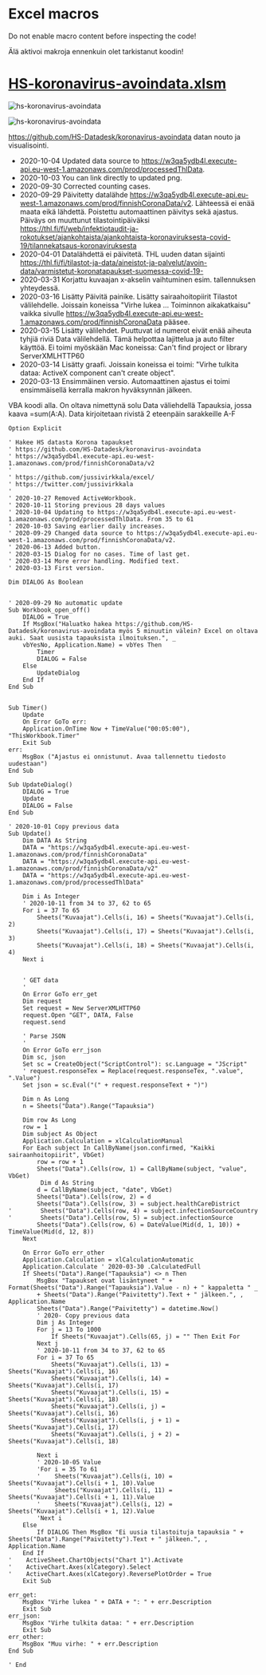 # Excel macros

Do not enable macro content before inspecting the code!

Älä aktivoi makroja ennenkuin olet tarkistanut koodin!

# [HS-koronavirus-avoindata.xlsm](hs-koronavirus-avoindata.xlsm)

![hs-koronavirus-avoindata](hs-koronavirus-avoindata.png)

![hs-koronavirus-avoindata](hs-koronavirus-avoindata-paivat.png)

https://github.com/HS-Datadesk/koronavirus-avoindata datan nouto ja visualisointi. 

- 2020-10-04 Updated data source to https://w3qa5ydb4l.execute-api.eu-west-1.amazonaws.com/prod/processedThlData.
- 2020-10-03 You can link directly to updated png.
- 2020-09-30 Corrected counting cases.
- 2020-09-29 Päivitetty datalähde https://w3qa5ydb4l.execute-api.eu-west-1.amazonaws.com/prod/finnishCoronaData/v2. Lähteessä ei enää maata eikä lähdettä. Poistettu automaattinen päivitys sekä ajastus. Päiväys on muuttunut tilastointipäiväksi https://thl.fi/fi/web/infektiotaudit-ja-rokotukset/ajankohtaista/ajankohtaista-koronaviruksesta-covid-19/tilannekatsaus-koronaviruksesta
- 2020-04-01 Datalähdettä ei päivitetä. THL uuden datan sijainti https://thl.fi/fi/tilastot-ja-data/aineistot-ja-palvelut/avoin-data/varmistetut-koronatapaukset-suomessa-covid-19-
- 2020-03-31 Korjattu kuvaajan x-akselin vaihtuminen esim. tallennuksen yhteydessä.
- 2020-03-16 Lisätty Päivitä painike. Lisätty sairaahoitopiirit Tilastot välilehdelle. Joissain koneissa "Virhe lukea ... Toiminnon aikakatkaisu" vaikka sivulle https://w3qa5ydb4l.execute-api.eu-west-1.amazonaws.com/prod/finnishCoronaData pääsee.
- 2020-03-15 Lisätty välilehdet. Puuttuvat id numerot eivät enää aiheuta tyhjiä riviä Data välilehdellä. Tämä helpottaa lajittelua ja auto filter käyttöä. Ei toimi myöskään Mac koneissa: Can't find project or library ServerXMLHTTP60
- 2020-03-14 Lisätty graafi. Joissain koneissa ei toimi: "Virhe tulkita dataa: ActiveX component can't create object".
- 2020-03-13 Ensimmäinen versio. Automaattinen ajastus ei toimi ensimmäisellä kerralla makron hyväksynnän jälkeen.

VBA koodi alla. On oltava nimettynä solu Data väliehdellä Tapauksia, jossa kaava =sum(A:A). Data kirjoitetaan rivistä 2 eteenpäin sarakkeille A-F
```
Option Explicit

' Hakee HS datasta Korona tapaukset
' https://github.com/HS-Datadesk/koronavirus-avoindata
' https://w3qa5ydb4l.execute-api.eu-west-1.amazonaws.com/prod/finnishCoronaData/v2
'
' https://github.com/jussivirkkala/excel/
' https://twitter.com/jussivirkkala
'
' 2020-10-27 Removed ActiveWorkbook.
' 2020-10-11 Storing previous 28 days values
' 2020-10-04 Updating to https://w3qa5ydb4l.execute-api.eu-west-1.amazonaws.com/prod/processedThlData. From 35 to 61
' 2020-10-03 Saving earlier daily increases.
' 2020-09-29 Changed data source to https://w3qa5ydb4l.execute-api.eu-west-1.amazonaws.com/prod/finnishCoronaData/v2.
' 2020-06-13 Added button.
' 2020-03-15 Dialog for no cases. Time of last get.
' 2020-03-14 More error handling. Modified text.
' 2020-03-13 First version.

Dim DIALOG As Boolean


' 2020-09-29 No automatic update
Sub Workbook_open_off()
    DIALOG = True
    If MsgBox("Haluatko hakea https://github.com/HS-Datadesk/koronavirus-avoindata myös 5 minuutin välein? Excel on oltava auki. Saat uusista tapauksista ilmoituksen.", _
    vbYesNo, Application.Name) = vbYes Then
        Timer
        DIALOG = False
    Else
        UpdateDialog
    End If
End Sub


Sub Timer()
    Update
    On Error GoTo err:
    Application.OnTime Now + TimeValue("00:05:00"), "ThisWorkbook.Timer"
    Exit Sub
err:
    MsgBox ("Ajastus ei onnistunut. Avaa tallennettu tiedosto uudestaan")
End Sub

Sub UpdateDialog()
    DIALOG = True
    Update
    DIALOG = False
End Sub

' 2020-10-01 Copy previous data
Sub Update()
    Dim DATA As String
    DATA = "https://w3qa5ydb4l.execute-api.eu-west-1.amazonaws.com/prod/finnishCoronaData"
    DATA = "https://w3qa5ydb4l.execute-api.eu-west-1.amazonaws.com/prod/finnishCoronaData/v2"
    DATA = "https://w3qa5ydb4l.execute-api.eu-west-1.amazonaws.com/prod/processedThlData"
            
    Dim i As Integer
    ' 2020-10-11 from 34 to 37, 62 to 65
    For i = 37 To 65
        Sheets("Kuvaajat").Cells(i, 16) = Sheets("Kuvaajat").Cells(i, 2)
        Sheets("Kuvaajat").Cells(i, 17) = Sheets("Kuvaajat").Cells(i, 3)
        Sheets("Kuvaajat").Cells(i, 18) = Sheets("Kuvaajat").Cells(i, 4)
    Next i
            
    
    ' GET data
    '
    On Error GoTo err_get
    Dim request
    Set request = New ServerXMLHTTP60
    request.Open "GET", DATA, False
    request.send

    ' Parse JSON
    '
    On Error GoTo err_json
    Dim sc, json
    Set sc = CreateObject("ScriptControl"): sc.Language = "JScript"
    ' request.responseTex = Replace(request.responseTex, ".value", ".Value")
    Set json = sc.Eval("(" + request.responseText + ")")
    
    Dim n As Long
    n = Sheets("Data").Range("Tapauksia")
    
    Dim row As Long
    row = 1
    Dim subject As Object
    Application.Calculation = xlCalculationManual
    For Each subject In CallByName(json.confirmed, "Kaikki sairaanhoitopiirit", VbGet)
        row = row + 1
        Sheets("Data").Cells(row, 1) = CallByName(subject, "value", VbGet)
         Dim d As String
        d = CallByName(subject, "date", VbGet)
        Sheets("Data").Cells(row, 2) = d
        Sheets("Data").Cells(row, 3) = subject.healthCareDistrict
'        Sheets("Data").Cells(row, 4) = subject.infectionSourceCountry
'        Sheets("Data").Cells(row, 5) = subject.infectionSource
        Sheets("Data").Cells(row, 6) = DateValue(Mid(d, 1, 10)) + TimeValue(Mid(d, 12, 8))
    Next

    On Error GoTo err_other
    Application.Calculation = xlCalculationAutomatic
    Application.Calculate ' 2020-03-30 .CalculatedFull
    If Sheets("Data").Range("Tapauksia") <> n Then
        MsgBox "Tapaukset ovat lisäntyneet " + Format(Sheets("Data").Range("Tapauksia").Value - n) + " kappaletta " _
        + Sheets("Data").Range("Paivitetty").Text + " jälkeen.", , Application.Name
        Sheets("Data").Range("Paivitetty") = datetime.Now()
        ' 2020- Copy previous data
        Dim j As Integer
        For j = 13 To 1000
            If Sheets("Kuvaajat").Cells(65, j) = "" Then Exit For
        Next j
        ' 2020-10-11 from 34 to 37, 62 to 65
        For i = 37 To 65
            Sheets("Kuvaajat").Cells(i, 13) = Sheets("Kuvaajat").Cells(i, 16)
            Sheets("Kuvaajat").Cells(i, 14) = Sheets("Kuvaajat").Cells(i, 17)
            Sheets("Kuvaajat").Cells(i, 15) = Sheets("Kuvaajat").Cells(i, 18)
            Sheets("Kuvaajat").Cells(i, j) = Sheets("Kuvaajat").Cells(i, 16)
            Sheets("Kuvaajat").Cells(i, j + 1) = Sheets("Kuvaajat").Cells(i, 17)
            Sheets("Kuvaajat").Cells(i, j + 2) = Sheets("Kuvaajat").Cells(i, 18)
            
        Next i
        ' 2020-10-05 Value
        'For i = 35 To 61
        '    Sheets("Kuvaajat").Cells(i, 10) = Sheets("Kuvaajat").Cells(i + 1, 10).Value
        '    Sheets("Kuvaajat").Cells(i, 11) = Sheets("Kuvaajat").Cells(i + 1, 11).Value
        '    Sheets("Kuvaajat").Cells(i, 12) = Sheets("Kuvaajat").Cells(i + 1, 12).Value
        'Next i
    Else
        If DIALOG Then MsgBox "Ei uusia tilastoituja tapauksia " + Sheets("Data").Range("Paivitetty").Text + " jälkeen.", , Application.Name
    End If
'    ActiveSheet.ChartObjects("Chart 1").Activate
'    ActiveChart.Axes(xlCategory).Select
'    ActiveChart.Axes(xlCategory).ReversePlotOrder = True
    Exit Sub

err_get:
    MsgBox "Virhe lukea " + DATA + ": " + err.Description
    Exit Sub
err_json:
    MsgBox "Virhe tulkita dataa: " + err.Description
    Exit Sub
err_other:
    MsgBox "Muu virhe: " + err.Description
End Sub

' End
```
